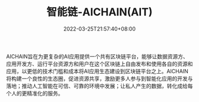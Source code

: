 ﻿---
weight: 
title: "智能链-AICHAIN(AIT)"
description: "AICHAIN旨在为更复杂的AI应用提供一个共有区块链平台，能够让数据资源方、应用开发方、运行平台资源方和用户在这个区块链上自由发布和使用各自的资源和应用，以更低的技术门槛和成..."
date: 2022-03-25T21:57:40+08:00
lastmod: 2022-03-25T16:45:40+08:00
draft: false
authors: ["Metabd"]
featuredImage: "zhinenglian-aichainait.webp"
link: ""
tags: ["数字代币","智能链-AICHAIN(AIT)"]
categories: ["navigation"]
navigation: ["数字代币"]
lightgallery: true
toc: true
pinned: false
recommend: false
recommend1: false
---
AICHAIN旨在为更复杂的AI应用提供一个共有区块链平台，能够让数据资源方、应用开发方、运行平台资源方和用户在这个区块链上自由发布和使用各自的资源和应用，以更低的技术门槛和成本将AI应用生态建设到区块链平台之上。AICHAIN将构建一个良性的生态圈，促进资源共享，激励更多人参与到智能化应用的开发与落地；推动人工智能在可信、可靠的环境中发展；让私人产生的数据，转化成给每个人的更精准化的服务。
